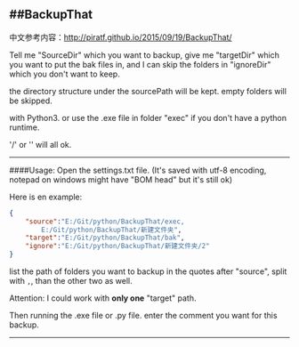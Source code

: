 ##BackupThat
------

中文参考内容：http://piratf.github.io/2015/09/19/BackupThat/

Tell me "SourceDir" which you want to backup, give me "targetDir" which you want to put the bak files in, and I can skip the folders in "ignoreDir" which you don't want to keep.

the directory structure under the sourcePath will be kept.
empty folders will be skipped.

with Python3.
or use the .exe file in folder "exec" if you don't have a python runtime.

'/' or '\' will all ok.

---

####Usage:
Open the settings.txt file. (It's saved with utf-8 encoding, notepad on windows might have "BOM head" but it's still ok)

Here is en example:
``` json
{
    "source":"E:/Git/python/BackupThat/exec,
        E:/Git/python/BackupThat/新建文件夹",
    "target":"E:/Git/python/BackupThat/bak",
    "ignore":"E:/Git/python/BackupThat/新建文件夹/2"
}
```

list the path of folders you want to backup in the quotes after "source", split with `,`, than the other two as well.

Attention: I could work with **only one** "target" path.

Then running the .exe file or .py file. enter the comment you want for this backup.

---